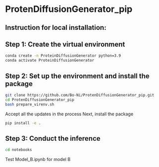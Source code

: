 # ProtenDiffusionGenerator_pip
## Instruction for local installation:
## Step 1: Create the virtual environment
```bash
conda create -n ProteinDiffusionGenerator python=3.9
conda activate ProteinDiffusionGenerator
```

## Step 2: Set up the environment and install the package
```bash
git clone https://github.com/Bo-Ni/ProtenDiffusionGenerator_pip.git
cd ProtenDiffusionGenerator_pip
bash prepare_virenv.sh
```
Accept all the updates in the process
Next, install the package
```bash
pip install -e .
```


## Step 3: Conduct the inference
```bash
cd notebooks
```
Test Model_B.ipynb for model B